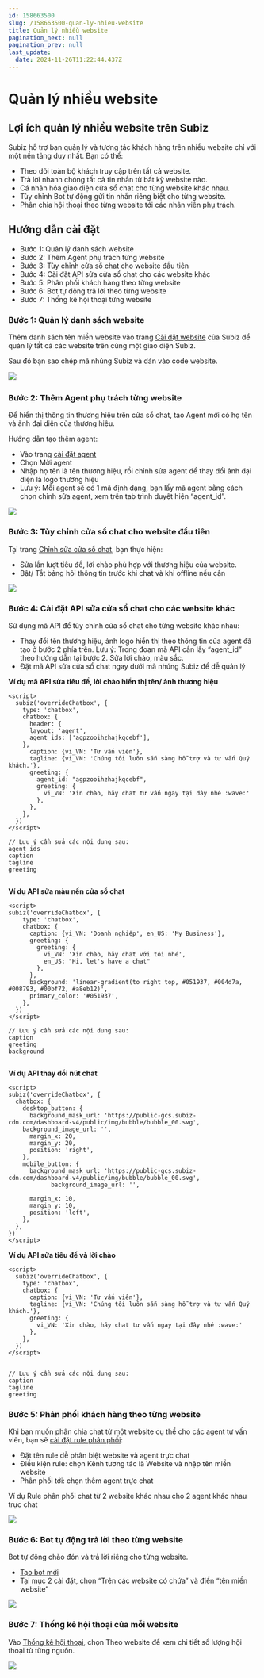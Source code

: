 ```yaml
---
id: 158663500
slug: /158663500-quan-ly-nhieu-website
title: Quản lý nhiều website
pagination_next: null
pagination_prev: null
last_update:
  date: 2024-11-26T11:22:44.437Z
---
```


# Quản lý nhiều website

## Lợi ích quản lý nhiều website trên Subiz


Subiz hỗ trợ bạn quản lý và tương tác khách hàng trên nhiều website chỉ với một nền tảng duy nhất. Bạn có thể:

- Theo dõi toàn bộ khách truy cập trên tất cả website.
- Trả lời nhanh chóng tất cả tin nhắn từ bất kỳ website nào.
- Cá nhân hóa giao diện cửa sổ chat cho từng website khác nhau.
- Tùy chỉnh Bot tự động gửi tin nhắn riêng biệt cho từng website.
- Phân chia hội thoại theo từng website tới các nhân viên phụ trách.
## Hướng dẫn cài đặt


- Bước 1: Quản lý danh sách website
- Bước 2: Thêm Agent phụ trách từng website
- Bước 3: Tùy chỉnh cửa sổ chat cho website đầu tiên
- Bước 4: Cài đặt API sửa cửa sổ chat cho các website khác
- Bước 5: Phân phối khách hàng theo từng website
- Bước 6: Bot tự động trả lời theo từng website
- Bước 7: Thống kê hội thoại từng website
### Bước 1: Quản lý danh sách website


Thêm danh sách tên miền website vào trang [Cài đặt website](https://app.subiz.com.vn/website/install) của Subiz để quản lý tất cả các website trên cùng một giao diện Subiz. 



Sau đó bạn sao chép mã nhúng Subiz và dán vào code website.




![](https://vcdn.subiz-cdn.com/file/ece436ca9609375983b47ed6f324c26a3fccc6e9e7dd175007490133d3bc3f6c_acpxkgumifuoofoosble)
 
### Bước 2: Thêm Agent phụ trách từng website


Để hiển thị thông tin thương hiệu trên cửa sổ chat, tạo Agent mới có họ tên và ảnh đại diện của thương hiệu.



Hướng dẫn tạo thêm agent: 

- Vào trang [cài đặt agent](https://app.subiz.com.vn/settings/agents)
- Chọn Mời agent
- Nhập họ tên là tên thương hiệu, rồi chỉnh sửa agent để thay đổi ảnh đại diện là logo thương hiệu
- Lưu ý: Mỗi agent sẽ có 1 mã định dạng, bạn lấy mã agent bằng cách chọn chỉnh sửa agent, xem trên tab trình duyệt hiện “agent\_id”.


![](https://vcdn.subiz-cdn.com/file/e16a26f5b8306627bc136b4bae5163716b1b0884447925e4db513eb274734d05_acpxkgumifuoofoosble)

### Bước 3: Tùy chỉnh cửa sổ chat cho website đầu tiên


Tại trang [Chỉnh sửa cửa sổ chat](https://app.subiz.com.vn/chatbox/design), bạn thực hiện:

- Sửa lần lượt tiêu đề, lời chào phù hợp với thương hiệu của website.
- Bật/ Tắt bảng hỏi thông tin trước khi chat và khi offline nếu cần




![](https://vcdn.subiz-cdn.com/file/2ff9ad825e11691d274e54ef9f81ea231b17f8794781b70d82e39601e5beb6de_acpxkgumifuoofoosble)

### Bước 4: Cài đặt API sửa cửa sổ chat cho các website khác


Sử dụng mã API để tùy chỉnh cửa sổ chat cho từng website khác nhau:

- Thay đổi tên thương hiệu, ảnh logo hiển thị theo thông tin của agent đã tạo ở bước 2 phía trên. Lưu ý: Trong đoạn mã API cần lấy “agent\_id” theo hướng dẫn tại bước 2. Sửa lời chào, màu sắc.
- Đặt mã API sửa cửa sổ chat ngay dưới mã nhúng Subiz để dễ quản lý

**Ví dụ mã API sửa tiêu đề, lời chào hiển thị tên/ ảnh thương hiệu**


```
<script>
  subiz('overrideChatbox', {
    type: 'chatbox',
    chatbox: {
      header: {
      layout: 'agent',
      agent_ids: ['agpzooihzhajkqcebf'],
    },
      caption: {vi_VN: 'Tư vấn viên'},
      tagline: {vi_VN: 'Chúng tôi luôn sẵn sàng hỗ trợ và tư vấn Quý khách.'},
      greeting: {
        agent_id: "agpzooihzhajkqcebf",
        greeting: {
          vi_VN: 'Xin chào, hãy chat tư vấn ngay tại đây nhé :wave:'
        },
      },
    },
  })
</script>

// Lưu ý cần sửa các nội dung sau:
agent_ids
caption
tagline
greeting


```




**Ví dụ API sửa màu nền cửa sổ chat**


```
<script>
subiz('overrideChatbox', {
    type: 'chatbox',
    chatbox: {
      caption: {vi_VN: 'Doanh nghiệp', en_US: 'My Business'},
      greeting: {
        greeting: {
          vi_VN: 'Xin chào, hãy chat với tôi nhé', 
          en_US: "Hi, let's have a chat"
        },
      },
      background: 'linear-gradient(to right top, #051937, #004d7a, #008793, #00bf72, #a8eb12)',
      primary_color: '#051937',
    },
  })
</script>

// Lưu ý cần sửa các nội dung sau:
caption
greeting
background


```




**Ví dụ API thay đổi nút chat**
```
<script>
subiz('overrideChatbox', {
  chatbox: {
    desktop_button: {
      background_mask_url: 'https://public-gcs.subiz-cdn.com/dashboard-v4/public/img/bubble/bubble_00.svg',
    background_image_url: '',
      margin_x: 20,
      margin_y: 20,
      position: 'right',
    },
    mobile_button: {
      background_mask_url: 'https://public-gcs.subiz-cdn.com/dashboard-v4/public/img/bubble/bubble_00.svg',
            background_image_url: '',

      margin_x: 10,
      margin_y: 10,
      position: 'left',
    },
  },
})
</script>

```




**Ví dụ API sửa tiêu đề và lời chào**
```
<script>
  subiz('overrideChatbox', {
    type: 'chatbox',
    chatbox: {
      caption: {vi_VN: 'Tư vấn viên'},
      tagline: {vi_VN: 'Chúng tôi luôn sẵn sàng hỗ trợ và tư vấn Quý khách.'},
      greeting: {
        vi_VN: 'Xin chào, hãy chat tư vấn ngay tại đây nhé :wave:'
      },
    },
  })
</script>


// Lưu ý cần sửa các nội dung sau:
caption
tagline
greeting

```

### Bước 5: Phân phối khách hàng theo từng website


Khi bạn muốn phân chia chat từ một website cụ thể cho các agent tư vấn viên, bạn sẽ [cài đặt rule phân phối](https://app.subiz.com.vn/settings/rule-setting):

- Đặt tên rule dễ phân biệt website và agent trực chat
- Điều kiện rule: chọn Kênh tương tác là Website và nhập tên miền website
- Phân phối tới: chọn thêm agent trực chat

Ví dụ Rule phân phối chat từ 2 website khác nhau cho 2 agent khác nhau trực chat


![](https://vcdn.subiz-cdn.com/file/b8ace8df8f00a40b1a5d1711d67e786890347092cf60c8d1a69131152880a608_acpxkgumifuoofoosble)

### Bước 6: Bot tự động trả lời theo từng website


Bot tự động chào đón và trả lời riêng cho từng website. 

- [Tạo bot mới](https://app.subiz.com.vn/bots)
- Tại mục 2 cài đặt, chọn “Trên các website có chứa” và điền “tên miền website”




![](https://vcdn.subiz-cdn.com/file/4d3f1474c4d019a4825035af9f258a52fd5971547876d7f3c0d647fb20609cbe_acpxkgumifuoofoosble)



### Bước 7: Thống kê hội thoại của mỗi website


Vào [Thống kê hội thoại](https://app.subiz.com.vn/new-reports/convo), chọn Theo website để xem chi tiết số lượng hội thoại từ từng nguồn.


![](https://vcdn.subiz-cdn.com/file/6c6ebfb5c636396147b236a6058af8a9bc755ab30483611b5522881fedec611d_acpxkgumifuoofoosble)

### 

###